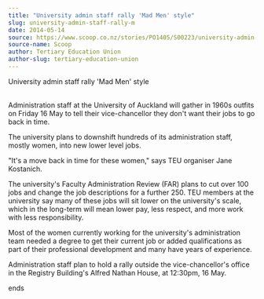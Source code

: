 ```yaml
---
title: "University admin staff rally 'Mad Men' style"
slug: university-admin-staff-rally-m
date: 2014-05-14
source: https://www.scoop.co.nz/stories/PO1405/S00223/university-admin-staff-rally-m
source-name: Scoop
author: Tertiary Education Union
author-slug: tertiary-education-union
---
```


<p>University admin staff rally 'Mad Men'
style</p>

<p><br>Administration staff at the University of
Auckland will gather in 1960s outfits on Friday 16 May to
tell their vice-chancellor they don't want their jobs to go
back in time.</p>

<p>The university plans to downshift hundreds
of its administration staff, mostly women, into new lower
level jobs.</p>

<p>"It's a move back in time for these women,"
says TEU organiser Jane Kostanich.</p>

<p>The university's
Faculty Administration Review (FAR) plans to cut over 100
jobs and change the job descriptions for a further 250. TEU
members at the university say many of these jobs will sit
lower on the university's scale, which in the long-term will
mean lower pay, less respect, and more work with less
responsibility.</p>

<p>Most of the women currently working for
the university's administration team needed a degree to get
their current job or added qualifications as part of their
professional development and many have years of
experience.</p>

<p>Administration staff plan to hold a rally
outside the vice-chancellor's office in the Registry
Building's Alfred Nathan House, at 12:30pm, 16
May.</p>

<p>ends<p>


